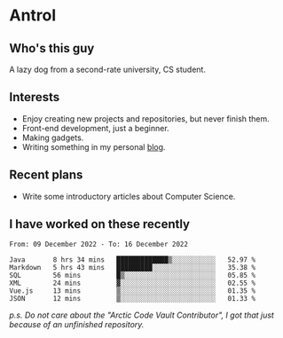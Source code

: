 # Antrol

## Who's this guy

A lazy dog from a second-rate university, CS student.

## Interests

* Enjoy creating new projects and repositories, but never finish them.
* Front-end development, just a beginner.
* Making gadgets.
* Writing something in my personal [blog](https://blog.antrol.xyz/).

## Recent plans

* Write some introductory articles about Computer Science.

<!--
* Try to develop a website for [Anime4KCPP](https://github.com/TianZerL/Anime4KCPP).
* Develop a Markdown renderer which user can customize its css, of course it is GUI-based.~~(If I could finish  it before getting bored)~~
* Work with my [teammates](https://github.com/SWJTU-Lazy-Dogs).
* Find something interests me, as a hobby after finishing my ~~boring~~ homework.
-->

## I have worked on these recently

<!--START_SECTION:waka-->

```text
From: 09 December 2022 - To: 16 December 2022

Java       8 hrs 34 mins   █████████████▒░░░░░░░░░░░   52.97 %
Markdown   5 hrs 43 mins   █████████░░░░░░░░░░░░░░░░   35.38 %
SQL        56 mins         █▒░░░░░░░░░░░░░░░░░░░░░░░   05.85 %
XML        24 mins         ▓░░░░░░░░░░░░░░░░░░░░░░░░   02.55 %
Vue.js     13 mins         ▒░░░░░░░░░░░░░░░░░░░░░░░░   01.35 %
JSON       12 mins         ▒░░░░░░░░░░░░░░░░░░░░░░░░   01.33 %
```

<!--END_SECTION:waka-->

*p.s.  Do not care about the "Arctic Code Vault Contributor", I got that just because of an unfinished repository.*

<!--
**qzmlgfj/qzmlgfj** is a ✨ _special_ ✨ repository because its `README.md` (this file) appears on your GitHub profile.

Here are some ideas to get you started:

- 🔭 I’m currently working on ...
- 🌱 I’m currently learning ...
- 👯 I’m looking to collaborate on ...
- 🤔 I’m looking for help with ...
- 💬 Ask me about ...
- 📫 How to reach me: ...
- 😄 Pronouns: ...
- ⚡ Fun fact: ...
-->
